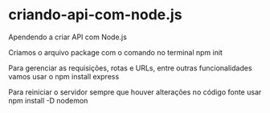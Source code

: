 # criando-api-com-node.js
Apendendo a criar API com Node.js

Criamos o arquivo package com o comando no terminal npm init

Para gerenciar as requisições, rotas e URLs, entre outras funcionalidades vamos usar o npm install express

Para reiniciar o servidor sempre que houver alterações no código fonte usar npm install -D nodemon
